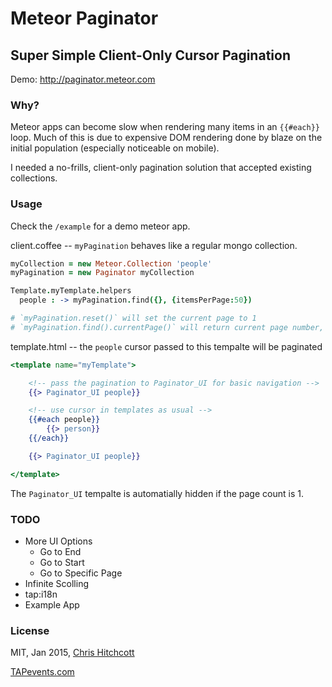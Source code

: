 # Meteor Paginator
## Super Simple Client-Only Cursor Pagination

Demo: http://paginator.meteor.com

### Why?

Meteor apps can become slow when rendering many items in an `{{#each}}` loop. Much of this is due to expensive DOM rendering done by blaze on the initial population (especially noticeable on mobile).

I needed a no-frills, client-only pagination solution that accepted existing collections.

### Usage

Check the `/example` for a demo meteor app.

client.coffee -- `myPagination` behaves like a regular mongo collection.
```coffeescript
myCollection = new Meteor.Collection 'people'
myPagination = new Paginator myCollection

Template.myTemplate.helpers
  people : -> myPagination.find({}, {itemsPerPage:50})

# `myPagination.reset()` will set the current page to 1
# `myPagination.find().currentPage()` will return current page number, 0 indexed
```

template.html -- the `people` cursor passed to this tempalte will be paginated
```handlebars
<template name="myTemplate">

	<!-- pass the pagination to Paginator_UI for basic navigation -->
	{{> Paginator_UI people}}

	<!-- use cursor in templates as usual -->
	{{#each people}}
  		{{> person}}
	{{/each}}

	{{> Paginator_UI people}}

</template>

```

The `Paginator_UI` tempalte is automatially hidden if the page count is 1.

### TODO

* More UI Options
  * Go to End
  * Go to Start
  * Go to Specific Page
* Infinite Scolling
* tap:i18n
* Example App


### License

MIT, Jan 2015, [Chris Hitchcott](http://hitchcott.com)

[TAPevents.com](http://tapevents.com/)
